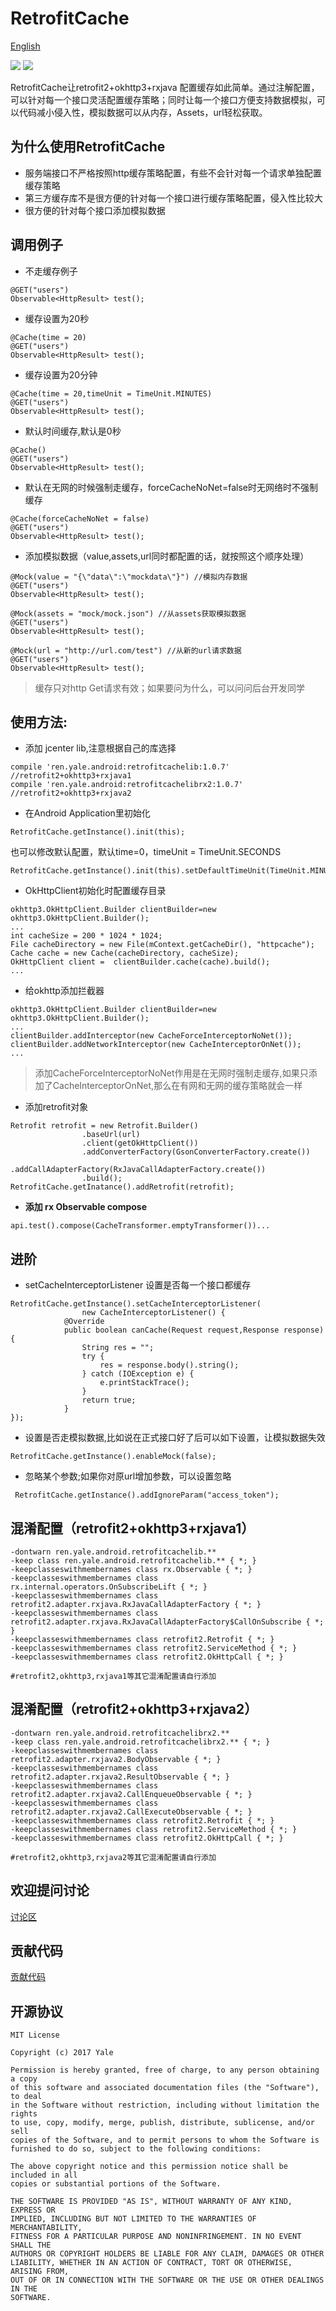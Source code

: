 # RetrofitCache

[English](README_EN.md)

[![](https://img.shields.io/badge/jcenter-retrofitcache_1.0.7-519dd9.svg)](https://bintray.com/yale8848/maven/retrofitcache/1.0.4)
[![](https://img.shields.io/badge/jcenter-retrofitcacherx2_1.0.7-519dd9.svg)](https://bintray.com/yale8848/maven/retrofitcacherx2/1.0.4)

RetrofitCache让retrofit2+okhttp3+rxjava 配置缓存如此简单。通过注解配置，可以针对每一个接口灵活配置缓存策略；同时让每一个接口方便支持数据模拟，可以代码减小侵入性，模拟数据可以从内存，Assets，url轻松获取。

## 为什么使用RetrofitCache

- 服务端接口不严格按照http缓存策略配置，有些不会针对每一个请求单独配置缓存策略
- 第三方缓存库不是很方便的针对每一个接口进行缓存策略配置，侵入性比较大
- 很方便的针对每个接口添加模拟数据

## 调用例子

- 不走缓存例子

```
@GET("users")
Observable<HttpResult> test();
```

- 缓存设置为20秒

 ```
@Cache(time = 20)
@GET("users")
Observable<HttpResult> test();
 ```

- 缓存设置为20分钟

 ```
@Cache(time = 20,timeUnit = TimeUnit.MINUTES)
@GET("users")
Observable<HttpResult> test();
 ```

- 默认时间缓存,默认是0秒

 ```
@Cache()
@GET("users")
Observable<HttpResult> test();
 ```

- 默认在无网的时候强制走缓存，forceCacheNoNet=false时无网络时不强制缓存

 ```
@Cache(forceCacheNoNet = false)
@GET("users")
Observable<HttpResult> test();
 ```

- 添加模拟数据（value,assets,url同时都配置的话，就按照这个顺序处理）

 ```
@Mock(value = "{\"data\":\"mockdata\"}") //模拟内存数据
@GET("users")
Observable<HttpResult> test();
 ```

 ```
@Mock(assets = "mock/mock.json") //从assets获取模拟数据
@GET("users")
Observable<HttpResult> test();
 ```

 ```
@Mock(url = "http://url.com/test") //从新的url请求数据
@GET("users")
Observable<HttpResult> test();
  ```


> 缓存只对http Get请求有效；如果要问为什么，可以问问后台开发同学

## 使用方法:

 - 添加 jcenter lib,注意根据自己的库选择

 ```
compile 'ren.yale.android:retrofitcachelib:1.0.7'   //retrofit2+okhttp3+rxjava1
compile 'ren.yale.android:retrofitcachelibrx2:1.0.7'   //retrofit2+okhttp3+rxjava2
 ```

 - 在Android Application里初始化

 ```
RetrofitCache.getInstance().init(this);
 ```

也可以修改默认配置，默认time=0，timeUnit = TimeUnit.SECONDS

```
RetrofitCache.getInstance().init(this).setDefaultTimeUnit(TimeUnit.MINUTES).setDefaultTime(1);
```

 - OkHttpClient初始化时配置缓存目录

 ```
okhttp3.OkHttpClient.Builder clientBuilder=new okhttp3.OkHttpClient.Builder();
...
int cacheSize = 200 * 1024 * 1024;
File cacheDirectory = new File(mContext.getCacheDir(), "httpcache");
Cache cache = new Cache(cacheDirectory, cacheSize);
OkHttpClient client =  clientBuilder.cache(cache).build();
...

 ```

- 给okhttp添加拦截器

 ```
okhttp3.OkHttpClient.Builder clientBuilder=new okhttp3.OkHttpClient.Builder();
...
clientBuilder.addInterceptor(new CacheForceInterceptorNoNet());
clientBuilder.addNetworkInterceptor(new CacheInterceptorOnNet());
...

 ```

 > 添加CacheForceInterceptorNoNet作用是在无网时强制走缓存,如果只添加了CacheInterceptorOnNet,那么在有网和无网的缓存策略就会一样


- 添加retrofit对象

```
Retrofit retrofit = new Retrofit.Builder()
                .baseUrl(url)
                .client(getOkHttpClient())
                .addConverterFactory(GsonConverterFactory.create())
                .addCallAdapterFactory(RxJavaCallAdapterFactory.create())
                .build();
RetrofitCache.getInatance().addRetrofit(retrofit);
```
-  **添加 rx Observable compose**

```
api.test().compose(CacheTransformer.emptyTransformer())...

```


## 进阶


- setCacheInterceptorListener 设置是否每一个接口都缓存

```
RetrofitCache.getInstance().setCacheInterceptorListener(
                new CacheInterceptorListener() {
            @Override
            public boolean canCache(Request request,Response response) {
                String res = "";
                try {
                    res = response.body().string();
                } catch (IOException e) {
                    e.printStackTrace();
                }
                return true;
            }
});

```


- 设置是否走模拟数据,比如说在正式接口好了后可以如下设置，让模拟数据失效

```
RetrofitCache.getInstance().enableMock(false);
```

- 忽略某个参数;如果你对原url增加参数，可以设置忽略

```
 RetrofitCache.getInstance().addIgnoreParam("access_token");
```


## 混淆配置（retrofit2+okhttp3+rxjava1）

```
-dontwarn ren.yale.android.retrofitcachelib.**
-keep class ren.yale.android.retrofitcachelib.** { *; }
-keepclasseswithmembernames class rx.Observable { *; }
-keepclasseswithmembernames class rx.internal.operators.OnSubscribeLift { *; }
-keepclasseswithmembernames class retrofit2.adapter.rxjava.RxJavaCallAdapterFactory { *; }
-keepclasseswithmembernames class retrofit2.adapter.rxjava.RxJavaCallAdapterFactory$CallOnSubscribe { *; }
-keepclasseswithmembernames class retrofit2.Retrofit { *; }
-keepclasseswithmembernames class retrofit2.ServiceMethod { *; }
-keepclasseswithmembernames class retrofit2.OkHttpCall { *; }

#retrofit2,okhttp3,rxjava1等其它混淆配置请自行添加

```
## 混淆配置（retrofit2+okhttp3+rxjava2）

```
-dontwarn ren.yale.android.retrofitcachelibrx2.**
-keep class ren.yale.android.retrofitcachelibrx2.** { *; }
-keepclasseswithmembernames class  retrofit2.adapter.rxjava2.BodyObservable { *; }
-keepclasseswithmembernames class  retrofit2.adapter.rxjava2.ResultObservable { *; }
-keepclasseswithmembernames class  retrofit2.adapter.rxjava2.CallEnqueueObservable { *; }
-keepclasseswithmembernames class  retrofit2.adapter.rxjava2.CallExecuteObservable { *; }
-keepclasseswithmembernames class retrofit2.Retrofit { *; }
-keepclasseswithmembernames class retrofit2.ServiceMethod { *; }
-keepclasseswithmembernames class retrofit2.OkHttpCall { *; }

#retrofit2,okhttp3,rxjava2等其它混淆配置请自行添加

```
## 欢迎提问讨论

[讨论区](https://github.com/yale8848/RetrofitCache/issues)

## 贡献代码

[贡献代码](CONTRIBUTING.md)

## 开源协议

```
MIT License

Copyright (c) 2017 Yale

Permission is hereby granted, free of charge, to any person obtaining a copy
of this software and associated documentation files (the "Software"), to deal
in the Software without restriction, including without limitation the rights
to use, copy, modify, merge, publish, distribute, sublicense, and/or sell
copies of the Software, and to permit persons to whom the Software is
furnished to do so, subject to the following conditions:

The above copyright notice and this permission notice shall be included in all
copies or substantial portions of the Software.

THE SOFTWARE IS PROVIDED "AS IS", WITHOUT WARRANTY OF ANY KIND, EXPRESS OR
IMPLIED, INCLUDING BUT NOT LIMITED TO THE WARRANTIES OF MERCHANTABILITY,
FITNESS FOR A PARTICULAR PURPOSE AND NONINFRINGEMENT. IN NO EVENT SHALL THE
AUTHORS OR COPYRIGHT HOLDERS BE LIABLE FOR ANY CLAIM, DAMAGES OR OTHER
LIABILITY, WHETHER IN AN ACTION OF CONTRACT, TORT OR OTHERWISE, ARISING FROM,
OUT OF OR IN CONNECTION WITH THE SOFTWARE OR THE USE OR OTHER DEALINGS IN THE
SOFTWARE.
```